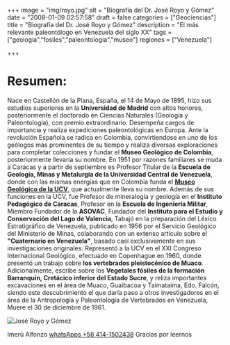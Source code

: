 +++
image = "img/royo.jpg" 
alt = "Biografía del  Dr. José Royo y Gómez" 
date = "2008-01-09 02:57:58"
draft = false 
categories = ["Geociencias"] 
title = "Biografía del  Dr. José Royo y Gómez" 
description = "El más relevante paleontólogo en Venezuela del siglo XX" 
tags = ["geologia","fosiles","paleontologia","museo"]
regiones = ["Venezuela"]

+++
# Resumen:

Nace en Castellón de la Plana, España, el 14 de Mayo de 1895, hizo sus estudios superiores en la **Universidad de Madrid** con altos honores, posteriormente el doctorado en Ciencias Naturales (Geología y Paleontología), con premio extraordinario. Desempeña cargos de importancia y realiza expediciones paleontológicas en Europa. Ante la revolución Española se radica en Colombia, convirtiendose en uno de los geólogos más prominentes de su tiempo y realiza diversas exploraciones para completar colecciones y fundar el **Museo Geológico de Colombia**, posteriormente llevaría su nombre. En 1951 por razones familiares se muda a Caracas y a partir de septiembre es Profesor Titular de la **Escuela de Geología, Minas y Metalurgia de la Universidad Central de Venezuela**, donde con las mismas energías que en Colombia funda el [**Museo Geológico de la UCV**](/post/museo-geologico-dr-jose-royo-y-gomez), que actualmente lleva su nombre. Además de sus funciones en la UCV, fue Profesor de mineralogía y geología en el **Instituto Pedagógico de Caracas**, Profesor en la **Escuela de Ingeniería Militar**, Miembro Fundador de la **ASOVAC**, Fundador del **Instituto para el Estudio y Conservación del Lago de Valencia**, Tabajó en la preparación del Léxico Estratigráfico de Venezuela, publicado en 1956 por el Servicio Geológico del Ministerio de Minas, colaborando con un extenso artículo sobre el **"Cuaternario en Venezuela"**, basado casi exclusivamente en sus investigaciones originales. Representó a la UCV en el XXI Congreso Internacional Geológico, efectuado en Copenhague en 1960, donde presentó un trabajo sobre **los vertebrados pleistocénico de Muaco**. Adicionalmente, escribe sobre los **Vegetales fósiles de la formación Barranquín, Cretácico inferior del Estado Sucre**, y reliza importantes excavaciones en el área de Muaco, Guaibacoa y Taimataima, Edo. Falcón, siendo este descubrimiento el que daría paso a otros investigadores en el área de la Antropología y  Paleontología de Vertebrados en Venezuela, Muere el 30 de diciembre de 1961.

![José Royo y Gómez](/img/royoCucuruchu.jpg "Dr. José Royo y Gómez")

Imerú Alfonzo [whatsApps +58 414-1502438](https://wa.me/584141502438)
Gracias por leernos

